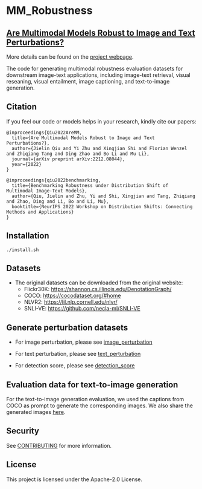 # MM_Robustness

## [Are Multimodal Models Robust to Image and Text Perturbations?](https://arxiv.org/abs/2212.08044)

More details can be found on the [project webpage](https://mmrobustness.github.io/).

The code for generating multimodal robustness evaluation datasets for downstream image-text applications, including image-text retrieval, visual reseaning, visual entailment, image captioning, and text-to-image generation.

## Citation

If you feel our code or models helps in your research, kindly cite our papers:

```
@inproceedings{Qiu2022AreMM,
  title={Are Multimodal Models Robust to Image and Text Perturbations?},
  author={Jielin Qiu and Yi Zhu and Xingjian Shi and Florian Wenzel and Zhiqiang Tang and Ding Zhao and Bo Li and Mu Li},
  journal={arXiv preprint arXiv:2212.08044},
  year={2022}
}

@inproceedings{qiu2022benchmarking,
  title={Benchmarking Robustness under Distribution Shift of Multimodal Image-Text Models},
  author={Qiu, Jielin and Zhu, Yi and Shi, Xingjian and Tang, Zhiqiang and Zhao, Ding and Li, Bo and Li, Mu},
  booktitle={NeurIPS 2022 Workshop on Distribution Shifts: Connecting Methods and Applications}
}
```

## Installation

```
./install.sh
```

## Datasets

- The original datasets can be downloaded from the original website:
  - Flickr30K: https://shannon.cs.illinois.edu/DenotationGraph/
  - COCO: https://cocodataset.org/#home
  - NLVR2: https://lil.nlp.cornell.edu/nlvr/
  - SNLI-VE: https://github.com/necla-ml/SNLI-VE

## Generate perturbation datasets

- For image perturbation, please see [image_perturbation](https://github.com/Jason-Qiu/MM_Robustness/tree/main/image_perturbation)

- For text perturbation, please see [text_perturbation](https://github.com/Jason-Qiu/MM_Robustness/tree/main/text_perturbation)

- For detection score, please see [detection_score](https://github.com/Jason-Qiu/MM_Robustness/tree/main/detection_score)

## Evaluation data for text-to-image generation

For the text-to-image generation evaluation, we used the captions from COCO as prompt to generate the corresponding images. We also share the generated images [here](https://drive.google.com/drive/folders/1V8ejnA0y59wchKfsMFU8Y9XIOPPZQNiN?usp=sharing).


## Security

See [CONTRIBUTING](CONTRIBUTING.md#security-issue-notifications) for more information.


## License

This project is licensed under the Apache-2.0 License.
